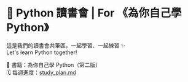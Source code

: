 # 🐍 Python 讀書會 | For 《為你自己學 Python》

這是我們的讀書會共筆區，一起學習、一起練習 ✨  
Let's learn Python together!

📘 書籍：為你自己學 Python（第二版）  
🗓 每週進度：[study_plan.md](./study_plan.md)

